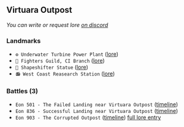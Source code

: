 ## Virtuara Outpost

*You can write or request lore [on discord](<https://discord.com/channels/562910943848169472/1173922660489633802>)*
### Landmarks
- `⚙️ Underwater Turbine Power Plant` ([lore](<https://zeithalt.github.io//r/underwater_power_plant.html>))
- `🏢 Fighters Guild, CI Branch` ([lore](<https://zeithalt.github.io//r/fighters_guild_ci_branch.html>))
- `🗿 Shapeshifter Statue` ([lore](<https://zeithalt.github.io//r/shapeshifter_statue.html>))
- `📻 West Coast Reasearch Station` ([lore](<https://zeithalt.github.io//r/west_coast_research_station.html>))
### Battles (3)
- `Eon 501 - The Failed Landing near Virtuara Outpost` ([timeline](<https://zeithalt.github.io//t/#eon0501>))
- `Eon 836 - Successful Landing near Virtuara Outpost` ([timeline](<https://zeithalt.github.io//t/#eon0836>))
- `Eon 903 - The Corrupted Outpost` ([timeline](<https://zeithalt.github.io//t/#eon0903>))
[full lore entry](<https://zeithalt.github.io//r/virtuara_outpost.html>)
